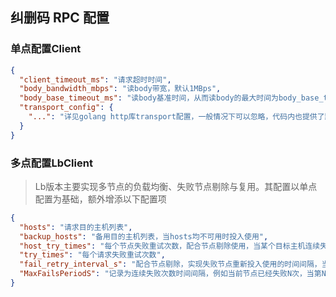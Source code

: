 ## 纠删码 RPC 配置

### 单点配置Client
```json
{
  "client_timeout_ms": "请求超时时间",
  "body_bandwidth_mbps": "读body带宽，默认1MBps",
  "body_base_timeout_ms": "读body基准时间，从而读body的最大时间为body_base_timeout_ms+size/body_bandwidth_mbps(转换为ms)",
  "transport_config": {
    "...": "详见golang http库transport配置，一般情况下可以忽略，代码内也提供了默认配置"
  }
}
```
### 多点配置LbClient
> Lb版本主要实现多节点的负载均衡、失败节点剔除与复用。其配置以单点配置为基础，额外增添以下配置项
```json
{
  "hosts": "请求目的主机列表",
  "backup_hosts": "备用目的主机列表，当hosts均不可用时投入使用",
  "host_try_times": "每个节点失败重试次数，配合节点剔除使用，当某个目标主机连续失败host_try_times次，若开启失败剔除机制，将会把这个节点从可用列表中剔除",
  "try_times": "每个请求失败重试次数",
  "fail_retry_interval_s": "配合节点剔除，实现失败节点重新投入使用的时间间隔，当该值小于或等于0不剔除，默认为-1",
  "MaxFailsPeriodS": "记录为连续失败次数时间间隔，例如当前节点已经失败N次，当第N+1次失败时间与第N次间隔小于该值，则记该节点为第N+1次失败，否则重新记为第1次失败"
}
```
